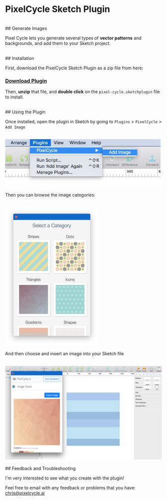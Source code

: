 # PixelCycle Sketch Plugin

<br />
## Generate Images

Pixel Cycle lets you generate several types of **vector patterns** and backgrounds, and add them to your Sketch project.

<br />
## Installation

First, download the PixelCycle Sketch Plugin as a zip file from here:

### [Download Plugin](https://github.com/pixelcycle/pixel-cycle-sketch-plugin/blob/master/pixelcycle.sketchplugin.zip?raw=true)


Then, **unzip** that file, and **double click** on the `pixel-cycle.sketchplugin` file to install.

<br />
## Using the Plugin

Once installed, open the plugin in Sketch by going to `Plugins` > `PixelCycle` > `Add Image`

<br />
<img src="https://github.com/pixelcycle/pixel-cycle-sketch-plugin/raw/master/screenshots/menu.png" alt="PixelCycle Menu" style="width:500px;"/>
<br />

Then you can browse the image categories:

<br />
<img src="https://github.com/pixelcycle/pixel-cycle-sketch-plugin/raw/master/screenshots/categories.png" alt="PixelCycle Menu" style="width:300px;"/>
<br />

And then choose and insert an image into your Sketch file


<br />
<img src="https://github.com/pixelcycle/pixel-cycle-sketch-plugin/raw/master/screenshots/choosing.png" alt="PixelCycle Menu" />
<br />


<br />
## Feedback and Troubleshooting

I'm very interested to see what you create with the plugin!

Feel free to email with any feedback or problems that you have: <chris@pixelcycle.ai>


<br />
